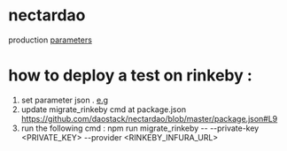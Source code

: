 # nectardao

production [parameters](https://docs.google.com/spreadsheets/d/1vt79eXdrc-kn04dRj5Qk-9xEqctPm5YcPEFI-qecQC4/edit#gid=0)

# how to deploy a test on rinkeby :

1. set parameter json . [e.g](https://github.com/daostack/nectardao/blob/master/parameters/model-10-10-2019-rinkeby.json) 
2. update migrate_rinkeby cmd at package.json https://github.com/daostack/nectardao/blob/master/package.json#L9 
3. run the following cmd :
   npm run migrate_rinkeby --  --private-key <PRIVATE_KEY> --provider <RINKEBY_INFURA_URL> 
